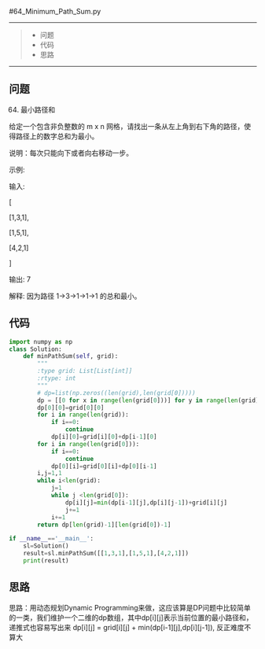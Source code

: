 #64_Minimum_Path_Sum.py

---

> * 问题
> * 代码
> * 思路

---

## 问题

64. 最小路径和

给定一个包含非负整数的 m x n 网格，请找出一条从左上角到右下角的路径，使得路径上的数字总和为最小。

说明：每次只能向下或者向右移动一步。

示例:

输入:

[

  [1,3,1],

  [1,5,1],

  [4,2,1]

]

输出: 7

解释: 因为路径 1→3→1→1→1 的总和最小。

## 代码

```python
import numpy as np
class Solution:
    def minPathSum(self, grid):
        """
        :type grid: List[List[int]]
        :rtype: int
        """
        # dp=list(np.zeros((len(grid),len(grid[0]))))
        dp = [[0 for x in range(len(grid[0]))] for y in range(len(grid))]
        dp[0][0]=grid[0][0]
        for i in range(len(grid)):
            if i==0:
                continue
            dp[i][0]=grid[i][0]+dp[i-1][0]
        for i in range(len(grid[0])):
            if i==0:
                continue
            dp[0][i]=grid[0][i]+dp[0][i-1]
        i,j=1,1
        while i<len(grid):
            j=1
            while j <len(grid[0]):
                dp[i][j]=min(dp[i-1][j],dp[i][j-1])+grid[i][j]
                j+=1
            i+=1
        return dp[len(grid)-1][len(grid[0])-1]

if __name__=='__main__':
    sl=Solution()
    result=sl.minPathSum([[1,3,1],[1,5,1],[4,2,1]])
    print(result)
```

## 思路

思路：用动态规划Dynamic Programming来做，这应该算是DP问题中比较简单的一类，我们维护一个二维的dp数组，其中dp[i][j]表示当前位置的最小路径和，递推式也容易写出来 dp[i][j] = grid[i][j] + min(dp[i-1][j],dp[i][j-1]), 反正难度不算大

 
